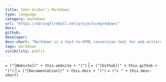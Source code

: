 ```yaml
---
title: John Gruber's Markdown
type: language
category: markdown
url: "https://daringfireball.net/projects/markdown/"
docs:
github:
developer:
desc-short: "Markdown is a text-to-HTML conversion tool for web writers. Markdown allows you to write using an easy-to-read, easy-to-write plain text format, then convert it to structurally valid XHTML (or HTML).\nThus, “Markdown” is two things: (1) a plain text formatting syntax; and (2) a software tool, written in Perl, that converts the plain text formatting to HTML.\n"
tags: markdown
visibility: public
---
```

`= ("[Website](" + this.website + ")")` |  `= ("[Github](" + this.github + ")")` | `= ("[Documentation](" + this.docs + ")")`
`= ("> " + this.desc-short)`